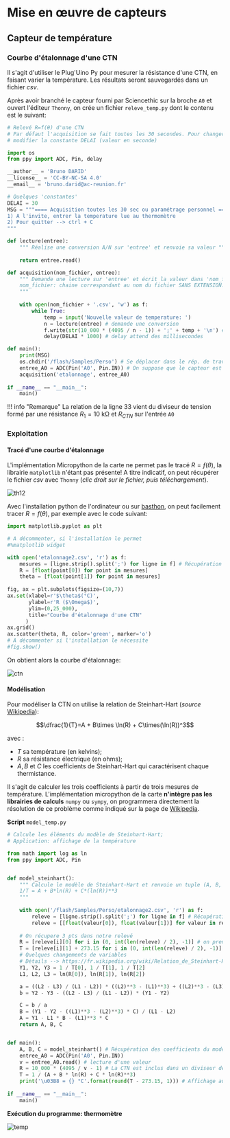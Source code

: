 Mise en œuvre de capteurs
=========================

## Capteur de température
### Courbe d'étalonnage d'une CTN

Il s'agit d'utiliser le Plug'Uino Py pour mesurer la résistance d'une CTN, en faisant varier la température. Les résultats seront sauvegardés dans un fichier *csv*.

Après avoir branché le capteur fourni par Sciencethic sur la broche `A0` et ouvert l'éditeur `Thonny`, on crée un fichier `releve_temp.py` dont le contenu est le suivant:


```python
# Relevé R=f(θ) d'une CTN
# Par défaut l'acquisition se fait toutes les 30 secondes. Pour changer cette valeur
# modifier la constante DELAI (valeur en seconde)

import os
from ppy import ADC, Pin, delay

__author__ = 'Bruno DARID'
__license__ = 'CC-BY-NC-SA 4.0'
__email__ = 'bruno.darid@ac-reunion.fr'

# Quelques 'constantes'
DELAI = 30
MSG = """==== Acquisition toutes les 30 sec ou paramétrage personnel ====
1) A l'invite, entrer la temperature lue au thermomètre
2) Pour quitter --> ctrl + C
"""

def lecture(entree):
    """ Réalise une conversion A/N sur 'entree' et renvoie sa valeur """
    
    return entree.read()

def acquisition(nom_fichier, entree):
    """ Demande une lecture sur 'entree' et écrit la valeur dans 'nom_fichier'.csv
    nom_fichier: chaine correspondant au nom du fichier SANS EXTENSION.
    """
    
    with open(nom_fichier + '.csv', 'w') as f:
        while True:
            temp = input('Nouvelle valeur de temperature: ')
            n = lecture(entree) # demande une conversion
            f.write(str(10_000 * (4095 / n - 1)) + ';' + temp + '\n') # Diviseur de tension avec Rctn et R1=10k sur entrée A0
            delay(DELAI * 1000) # delay attend des millisecondes

def main():
    print(MSG)
    os.chdir('/flash/Samples/Perso') # Se déplacer dans le rép. de travail perso
    entree_A0 = ADC(Pin('A0', Pin.IN)) # On suppose que le capteur est branché sur A0
    acquisition('etalonnage', entree_A0)
    
if __name__ == "__main__":
    main()

```

!!! info "Remarque"
    La relation de la ligne 33 vient du diviseur de tension formé par une résistance $R_1=10\ \mathrm{k\Omega}$ et $R_{CTN}$ sur l'entrée `A0`

### Exploitation
#### Tracé d'une courbe d'étalonnage

L'implémentation Micropython de la carte ne permet pas le tracé $R=f(\theta)$, la librairie `matplotlib` n'étant pas présente! A titre indicatif, on peut récupérer le fichier *csv* avec `Thonny` (*clic droit sur le fichier, puis téléchargement*).  

![th12](img/th_12.png)

Avec l'installation python de l'ordinateur ou sur [basthon](https://nsiboisdo.bdrd.fr/basthon/), on peut facilement tracer $R=f(\theta)$, par exemple avec le code suivant:  

```python
import matplotlib.pyplot as plt

# A décommenter, si l'installation le permet
#%matplotlib widget

with open('etalonnage2.csv', 'r') as f:
    mesures = [ligne.strip().split(';') for ligne in f] # Récupération de chaque ligne
    R = [float(point[0]) for point in mesures]
    theta = [float(point[1]) for point in mesures]
    
fig, ax = plt.subplots(figsize=(10,7))
ax.set(xlabel=r'$\theta$(°C)',
       ylabel=r'R ($\Omega$)',
       ylim=(0,25_000),
       title="Courbe d'étalonnage d'une CTN"
      )
ax.grid()
ax.scatter(theta, R, color='green', marker='o')
# A décommenter si l'installation le nécessite
#fig.show()
```

On obtient alors la courbe d'étalonnage:  

![ctn](img/ctn.png)

#### Modélisation

Pour modéliser la CTN on utilise la relation de Steinhart-Hart (*source* [Wikipedia](https://fr.wikipedia.org/wiki/Relation_de_Steinhart-Hart)):  

$$\dfrac{1}{T}=A + B\times \ln(R) + C\times(\ln(R))^3$$

avec :  

* $T$ sa température (en kelvins);
* $R$ sa résistance électrique (en ohms);
* $A, B$ et $C$ les coefficients de Steinhart-Hart qui caractérisent chaque thermistance.

Il s'agit de calculer les trois coefficients à partir de trois mesures de température. L'implémentation micropython de la carte **n'intègre pas les librairies de calculs** `numpy` ou `sympy`, on programmera directement la résolution de ce problème comme indiqué sur la page de [Wikipedia](https://fr.wikipedia.org/wiki/Relation_de_Steinhart-Hart).  

**Script** `model_temp.py`


```python
# Calcule les éléments du modèle de Steinhart-Hart;
# Application: affichage de la température

from math import log as ln
from ppy import ADC, Pin


def model_steinhart():
    """ Calcule le modèle de Steinhart-Hart et renvoie un tuple (A, B, C) tel que:
    1/T = A + B*ln(R) + C*(ln(R))**3
    """
    
    with open('/flash/Samples/Perso/etalonnage2.csv', 'r') as f:
        releve = [ligne.strip().split(';') for ligne in f] # Récupération de chaque ligne
        releve = [[float(valeur[0]), float(valeur[1])] for valeur in releve] # Conversion en flottant
    
    # On récupere 3 pts dans notre relevé
    R = [releve[i][0] for i in (0, int(len(releve) / 2), -1)] # on prend 1 pt au début, milieu et à la fin   
    T = [releve[i][1] + 273.15 for i in (0, int(len(releve) / 2), -1)] 
    # Quelques changements de variables
    # Détails --> https://fr.wikipedia.org/wiki/Relation_de_Steinhart-Hart
    Y1, Y2, Y3 = 1 / T[0], 1 / T[1], 1 / T[2]
    L1, L2, L3 = ln(R[0]), ln(R[1]), ln(R[2])

    a = ((L2 - L3) / (L1 - L2)) * ((L2)**3 - (L1)**3) + ((L2)**3 - (L3)**3)
    b = Y2 - Y3 - ((L2 - L3) / (L1 - L2)) * (Y1 - Y2)

    C = b / a
    B = (Y1 - Y2 - ((L1)**3 - (L2)**3) * C) / (L1 - L2)
    A = Y1 - L1 * B - (L1)**3 * C
    return A, B, C


def main():
    A, B, C = model_steinhart() # Récupération des coefficients du modèle
    entree_A0 = ADC(Pin('A0', Pin.IN))
    v = entree_A0.read() # lecture d'une valeur
    R = 10_000 * (4095 / v - 1) # La CTN est inclus dans un diviseur de tension avec R=10K
    T = 1 / (A + B * ln(R) + C * ln(R)**3)
    print('\u03B8 = {} °C'.format(round(T - 273.15, 1))) # Affichage au dixième près
    
if __name__ == "__main__":
    main()

```

**Exécution du programme: thermomètre**  

![temp](img/temperature.png)
